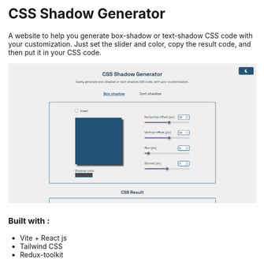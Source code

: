 # CSS Shadow Generator

A website to help you generate box-shadow or text-shadow CSS code with your customization.
Just set the slider and color, copy the result code, and then put it in your CSS code.

![Screenshot](public/screenshot.png)

### Built with :
- Vite + React js
- Tailwind CSS
- Redux-toolkit
